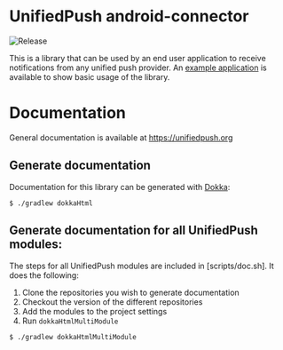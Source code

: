 # UnifiedPush android-connector
![Release](https://jitpack.io/v/UnifiedPush/android-connector.svg)

This is a library that can be used by an end user application to receive notifications from any unified push provider.
An [example application](https://codeberg.org/UnifiedPush/android-example) is available to show basic usage of the library.

# Documentation

General documentation is available at <https://unifiedpush.org>

## Generate documentation

Documentation for this library can be generated with [Dokka](https://kotlinlang.org/docs/dokka-introduction.html):

```console
$ ./gradlew dokkaHtml
```

## Generate documentation for all UnifiedPush modules:

The steps for all UnifiedPush modules are included in [scripts/doc.sh]. It does the following:

1. Clone the repositories you wish to generate documentation
2. Checkout the version of the different repositories
3. Add the modules to the project settings
4. Run `dokkaHtmlMultiModule`

```console
$ ./gradlew dokkaHtmlMultiModule
```
